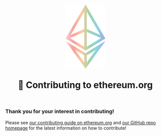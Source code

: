 <h1 align="center" style="margin-top: 1em; margin-bottom: 2em;">
  <p><a href="https://ethereum.org"><img alt="ethereum logo" src="./eth-transparent.png" alt="ethereum.org" width="125"></a></p>
  <p>👋 Contributing to ethereum.org</p>
</h1>

### Thank you for your interest in contributing!

Please see [our contributing guide on ethereum.org](https://ethereum.org/en/contributing/) and [our GitHub repo homepage](https://github.com/ethereum/ethereum-org-website#how-to-contribute) for the latest information on how to contribute!
